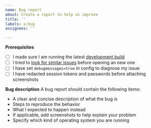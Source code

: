 ```yaml
---
name: Bug report
about: Create a report to help us improve
title: ''
labels: a:bug
assignees: ''

---
```


**Prerequisites**
 - [ ] I made sure I am running the latest [development build](https://ci.appveyor.com/project/ORelio/minecraft-console-client/build/artifacts)
 - [ ] I tried to [look for similar issues](https://github.com/ORelio/Minecraft-Console-Client/issues?q=is%3Aissue) before opening an new one
 - [ ] I have set `debugmessages=true` in config to diagnose my issue
 - [ ] I have redacted session tokens and passwords before attaching screenshots

**Bug description**
A bug report should contain the following items:
* A clear and concise description of what the bug is
* Steps to reproduce the behavior
* What I expected to happen instead
* If applicable, add screenshots to help explain your problem
* Specify which kind of operating system you are running
